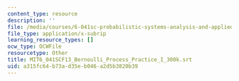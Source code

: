 ```yaml
---
content_type: resource
description: ''
file: /media/courses/6-041sc-probabilistic-systems-analysis-and-applied-probability-fall-2013/a315fc64b73ad35eb046a2d5b3820b39_MIT6_041SCF13_Bernoulli_Process_Practice_I_300k.srt
file_type: application/x-subrip
learning_resource_types: []
ocw_type: OCWFile
resourcetype: Other
title: MIT6_041SCF13_Bernoulli_Process_Practice_I_300k.srt
uid: a315fc64-b73a-d35e-b046-a2d5b3820b39
---
```

